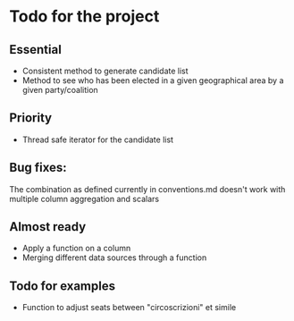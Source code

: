 # Todo for the project

## Essential

+ Consistent method to generate candidate list
+ Method to see who has been elected in a given geographical area by a given party/coalition

## Priority

+ Thread safe iterator for the candidate list

## Bug fixes:
The combination as defined currently in conventions.md doesn't work with multiple column aggregation and scalars

## Almost ready

+ Apply a function on a column 
+ Merging different data sources through a function

## Todo for examples

+ Function to adjust seats between "circoscrizioni" et simile
